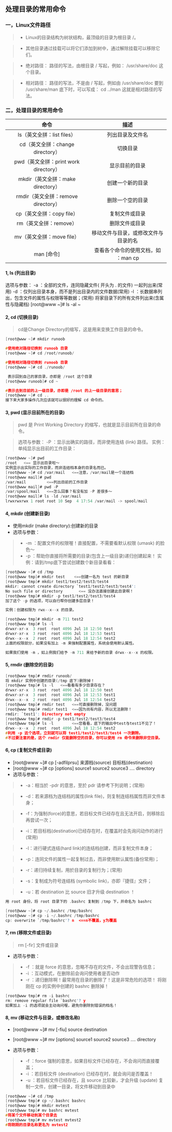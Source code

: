 ## 处理目录的常用命令
### 一，Linux文件路径
>* Linux的目录结构为树状结构，最顶级的目录为根目录 /。

>* 其他目录通过挂载可以将它们添加到树中，通过解除挂载可以移除它们。

>* 绝对路径：
路径的写法，由根目录 / 写起，例如： /usr/share/doc 这个目录。

>* 相对路径：
路径的写法，不是由 / 写起，例如由 /usr/share/doc 要到 /usr/share/man 底下时，可以写成： cd ../man 这就是相对路径的写法。

### 二，处理目录的常用命令
|命令| 描述 |
|:----:|:---:|
|ls（英文全拼：list files）| 列出目录及文件名|
|cd（英文全拼：change directory）| 切换目录|
|pwd（英文全拼：print work directory）|显示目前的目录|
|mkdir（英文全拼：make directory）|创建一个新的目录|
|rmdir（英文全拼：remove directory）|删除一个空的目录
|cp（英文全拼：copy file）| 复制文件或目录|
|rm（英文全拼：remove）| 删除文件或目录|
|mv（英文全拼：move file）| 移动文件与目录，或修改文件与目录的名
| man [命令]| 查看各个命令的使用文档，如 ：man cp|

#### 1, ls (列出目录)
选项与参数：
-a ：全部的文件，连同隐藏文件( 开头为 . 的文件) 一起列出来(常用)
-d ：仅列出目录本身，而不是列出目录内的文件数据(常用)
-l ：长数据串列出，包含文件的属性与权限等等数据；(常用)
将家目录下的所有文件列出来(含属性与隐藏档)
[root@www ~]# ls -al ~


#### 2, cd (切换目录)
> cd是Change Directory的缩写，这是用来变换工作目录的命令。
~~~c
[root@www ~]# mkdir runoob

#使用绝对路径切换到 runoob 目录
[root@www ~]# cd /root/runoob/

#使用相对路径切换到 runoob 目录
[root@www ~]# cd ./runoob/

 表示回到自己的家目录，亦即是 /root 这个目录
[root@www runoob]# cd ~

#表示去到目前的上一级目录，亦即是 /root 的上一级目录的意思；
[root@www ~]# cd ..
接下来大家多操作几次应该就可以很好的理解 cd 命令的。
~~~

#### 3, pwd (显示目前所在的目录)
> pwd 是 Print Working Directory 的缩写，也就是显示目前所在目录的命令。

> 选项与参数：
-P ：显示出确实的路径，而非使用连结 (link) 路径。
实例：单纯显示出目前的工作目录：
~~~c
[root@www ~]# pwd
/root   <== 显示出目录啦～
实例显示出实际的工作目录，而非连结档本身的目录名而已。
[root@www ~]# cd /var/mail   <==注意，/var/mail是一个连结档
[root@www mail]# pwd
/var/mail         <==列出目前的工作目录
[root@www mail]# pwd -P
/var/spool/mail   <==怎么回事？有没有加 -P 差很多～
[root@www mail]# ls -ld /var/mail
lrwxrwxrwx 1 root root 10 Sep  4 17:54 /var/mail -> spool/mail
~~~
#### 4, mkdir (创建新目录)
* 使用mkdir (make directory):创建新的目录
* 选项与参数：
>* -m ：配置文件的权限喔！直接配置，不需要看默认权限 (umask) 的脸色～
>* -p ：帮助你直接将所需要的目录(包含上一级目录)递归创建起来！
实例：请到/tmp底下尝试创建数个新目录看看：
~~~c
[root@www ~]# cd /tmp
[root@www tmp]# mkdir test    <==创建一名为 test 的新目录
[root@www tmp]# mkdir test1/test2/test3/test4
mkdir: cannot create directory `test1/test2/test3/test4': 
No such file or directory       <== 没办法直接创建此目录啊！
[root@www tmp]# mkdir -p test1/test2/test3/test4
加了这个 -p 的选项，可以自行帮你创建多层目录！

实例：创建权限为 rwx--x--x 的目录。

[root@www tmp]# mkdir -m 711 test2
[root@www tmp]# ls -l
drwxr-xr-x  3 root  root 4096 Jul 18 12:50 test
drwxr-xr-x  3 root  root 4096 Jul 18 12:53 test1
drwx--x--x  2 root  root 4096 Jul 18 12:54 test2
上面的权限部分，如果没有加上 -m 来强制配置属性，系统会使用默认属性。

如果我们使用 -m ，如上例我们给予 -m 711 来给予新的目录 drwx--x--x 的权限。
~~~
#### 5, rmdir (删除空的目录)
~~~C
[root@www tmp]# rmdir runoob/
将 mkdir 实例中创建的目录(/tmp 底下)删除掉！
[root@www tmp]# ls -l   <==看看有多少目录存在？
drwxr-xr-x  3 root  root 4096 Jul 18 12:50 test
drwxr-xr-x  3 root  root 4096 Jul 18 12:53 test1
drwx--x--x  2 root  root 4096 Jul 18 12:54 test2
[root@www tmp]# rmdir test   <==可直接删除掉，没问题
[root@www tmp]# rmdir test1  <==因为尚有内容，所以无法删除！
rmdir: `test1': Directory not empty
[root@www tmp]# rmdir -p test1/test2/test3/test4
[root@www tmp]# ls -l        <==您看看，底下的输出中test与test1不见了！
drwx--x--x  2 root  root 4096 Jul 18 12:54 test2
#利用 -p 这个选项，立刻就可以将 test1/test2/test3/test4 一次删除。
#不过要注意的是，这个 rmdir 仅能删除空的目录，你可以使用 rm 命令来删除非空目录。
~~~
#### 6, cp (复制文件或目录)
* [root@www ~]# cp [-adfilprsu] 来源档(source) 目标档(destination)
* [root@www ~]# cp [options] source1 source2 source3 .... directory
* 选项与参数：
>* -a：相当於 -pdr 的意思，至於 pdr 请参考下列说明；(常用)

>* -d：若来源档为连结档的属性(link file)，则复制连结档属性而非文件本身；

>* -f：为强制(force)的意思，若目标文件已经存在且无法开启，则移除后再尝试一次；

>* -i：若目标档(destination)已经存在时，在覆盖时会先询问动作的进行(常用)

>* -l：进行硬式连结(hard link)的连结档创建，而非复制文件本身；

>* -p：连同文件的属性一起复制过去，而非使用默认属性(备份常用)；

>* -r：递归持续复制，用於目录的复制行为；(常用)

>* -s：复制成为符号连结档 (symbolic link)，亦即『捷径』文件；

>* -u：若 destination 比 source 旧才升级 destination ！

~~~c
用 root 身份，将 root 目录下的 .bashrc 复制到 /tmp 下，并命名为 bashrc

[root@www ~]# cp ~/.bashrc /tmp/bashrc
[root@www ~]# cp -i ~/.bashrc /tmp/bashrc
cp: overwrite `/tmp/bashrc'? n  <==n不覆盖，y为覆盖
~~~

#### 7, rm (移除文件或目录)
> rm [-fir] 文件或目录
* 选项与参数：
>* -f ：就是 force 的意思，忽略不存在的文件，不会出现警告信息；
>* -i ：互动模式，在删除前会询问使用者是否动作
>* -r ：递归删除啊！最常用在目录的删除了！这是非常危险的选项！
将刚刚在 cp 的实例中创建的 bashrc 删除掉！
~~~c
[root@www tmp]# rm -i bashrc
rm: remove regular file `bashrc'? y
如果加上 -i 的选项就会主动询问喔，避免你删除到错误的档名！
~~~
#### 8, mv (移动文件与目录，或修改名称)
* [root@www ~]# mv [-fiu] source destination
* [root@www ~]# mv [options] source1 source2 source3 .... directory

* 选项与参数：
>* -f ：force 强制的意思，如果目标文件已经存在，不会询问而直接覆盖；
>* -i ：若目标文件 (destination) 已经存在时，就会询问是否覆盖！
>* -u ：若目标文件已经存在，且 source 比较新，才会升级 (update)
复制一文件，创建一目录，将文件移动到目录中
~~~c
[root@www ~]# cd /tmp
[root@www tmp]# cp ~/.bashrc bashrc
[root@www tmp]# mkdir mvtest
[root@www tmp]# mv bashrc mvtest
#将某个文件移动到某个目录去
[root@www tmp]# mv mvtest mvtest2
#将刚刚的目录名称更名为 mvtest2
~~~